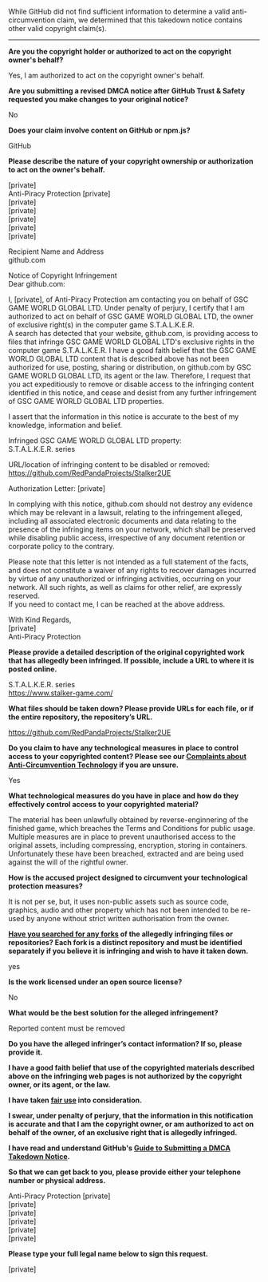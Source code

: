 While GitHub did not find sufficient information to determine a valid anti-circumvention claim, we determined that this takedown notice contains other valid copyright claim(s).

---

**Are you the copyright holder or authorized to act on the copyright owner's behalf?**

Yes, I am authorized to act on the copyright owner's behalf.

**Are you submitting a revised DMCA notice after GitHub Trust & Safety requested you make changes to your original notice?**

No

**Does your claim involve content on GitHub or npm.js?**

GitHub

**Please describe the nature of your copyright ownership or authorization to act on the owner's behalf.**

[private]  
Anti-Piracy Protection [private]  
[private]  
[private]  
[private]  
[private]  
[private]  

Recipient Name and Address  
github.com
 
Notice of Copyright Infringement  
Dear github.com:

I, [private], of Anti-Piracy Protection am contacting you on behalf of GSC GAME WORLD GLOBAL LTD. Under penalty of perjury, I certify that I am authorized to act on behalf of GSC GAME WORLD GLOBAL LTD, the owner of exclusive right(s) in the computer game S.T.A.L.K.E.R.  
A search has detected that your website, github.com, is providing access to files that infringe GSC GAME WORLD GLOBAL LTD's exclusive rights in the computer game S.T.A.L.K.E.R. I have a good faith belief that the GSC GAME WORLD GLOBAL LTD content that is described above has not been authorized for use, posting, sharing or distribution, on github.com by GSC GAME WORLD GLOBAL LTD, its agent or the law. Therefore, I request that you act expeditiously to remove or disable access to the infringing content identified in this notice, and cease and desist from any further infringement of GSC GAME WORLD GLOBAL LTD properties.

I assert that the information in this notice is accurate to the best of my knowledge, information and belief.

Infringed GSC GAME WORLD GLOBAL LTD property:  
S.T.A.L.K.E.R. series

URL/location of infringing content to be disabled or removed:  
https://github.com/RedPandaProjects/Stalker2UE

Authorization Letter: [private]  

In complying with this notice, github.com should not destroy any evidence which may be relevant in a lawsuit, relating to the infringement alleged, including all associated electronic documents and data relating to the presence of the infringing items on your network, which shall be preserved while disabling public access, irrespective of any document retention or corporate policy to the contrary.

Please note that this letter is not intended as a full statement of the facts, and does not constitute a waiver of any rights to recover damages incurred by virtue of any unauthorized or infringing activities, occurring on your network. All such rights, as well as claims for other relief, are expressly reserved.  
If you need to contact me, I can be reached at the above address.  

With Kind Regards,  
[private]  
Anti-Piracy Protection

**Please provide a detailed description of the original copyrighted work that has allegedly been infringed. If possible, include a URL to where it is posted online.**

S.T.A.L.K.E.R. series  
https://www.stalker-game.com/

**What files should be taken down? Please provide URLs for each file, or if the entire repository, the repository’s URL.**

https://github.com/RedPandaProjects/Stalker2UE

**Do you claim to have any technological measures in place to control access to your copyrighted content? Please see our <a href="https://docs.github.com/articles/guide-to-submitting-a-dmca-takedown-notice#complaints-about-anti-circumvention-technology">Complaints about Anti-Circumvention Technology</a> if you are unsure.**

Yes

**What technological measures do you have in place and how do they effectively control access to your copyrighted material?**

The material has been unlawfully obtained by reverse-enginnering of the finished game, which breaches the Terms and Conditions for public usage. Multiple measures are in place to prevent unauthorised access to the original assets, including compressing, encryption, storing in containers. Unfortunately these have been breached, extracted and are being used against the will of the rightful owner.

**How is the accused project designed to circumvent your technological protection measures?**

It is not per se, but, it uses non-public assets such as source code, graphics, audio and other property which has not been intended to be re-used by anyone without strict written authorisation from the owner.

**<a href="https://docs.github.com/articles/dmca-takedown-policy#b-what-about-forks-or-whats-a-fork">Have you searched for any forks</a> of the allegedly infringing files or repositories? Each fork is a distinct repository and must be identified separately if you believe it is infringing and wish to have it taken down.**

yes

**Is the work licensed under an open source license?**

No

**What would be the best solution for the alleged infringement?**

Reported content must be removed

**Do you have the alleged infringer’s contact information? If so, please provide it.**

**I have a good faith belief that use of the copyrighted materials described above on the infringing web pages is not authorized by the copyright owner, or its agent, or the law.**

**I have taken <a href="https://www.lumendatabase.org/topics/22">fair use</a> into consideration.**

**I swear, under penalty of perjury, that the information in this notification is accurate and that I am the copyright owner, or am authorized to act on behalf of the owner, of an exclusive right that is allegedly infringed.**

**I have read and understand GitHub's <a href="https://docs.github.com/articles/guide-to-submitting-a-dmca-takedown-notice/">Guide to Submitting a DMCA Takedown Notice</a>.**

**So that we can get back to you, please provide either your telephone number or physical address.**

Anti-Piracy Protection [private]  
[private]  
[private]  
[private]  
[private]  
[private]  

**Please type your full legal name below to sign this request.**

[private]  
